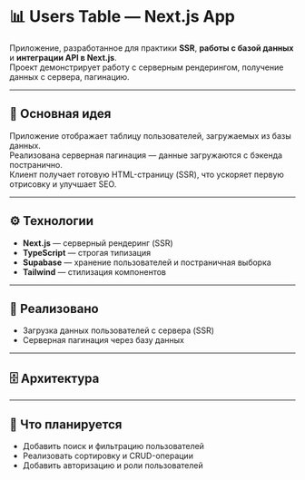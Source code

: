# 📊 Users Table — Next.js App

Приложение, разработанное для практики **SSR**, **работы с базой данных** и **интеграции API в Next.js**.  
Проект демонстрирует работу с серверным рендерингом, получение данных с сервера, пагинацию.

---

## 🚀 Основная идея

Приложение отображает таблицу пользователей, загружаемых из базы данных.  
Реализована серверная пагинация — данные загружаются с бэкенда постранично.  
Клиент получает готовую HTML-страницу (SSR), что ускоряет первую отрисовку и улучшает SEO.

---

## ⚙️ Технологии

- **Next.js** — серверный рендеринг (SSR)
- **TypeScript** — строгая типизация  
- **Supabase** — хранение пользователей и постраничная выборка  
- **Tailwind** — стилизация компонентов

---

## 🧠 Реализовано

- Загрузка данных пользователей с сервера (SSR)  
- Серверная пагинация через базу данных   

---

## 🗄 Архитектура


---

## 🧩 Что планируется

- Добавить поиск и фильтрацию пользователей  
- Реализовать сортировку и CRUD-операции  
- Добавить авторизацию и роли пользователей  
